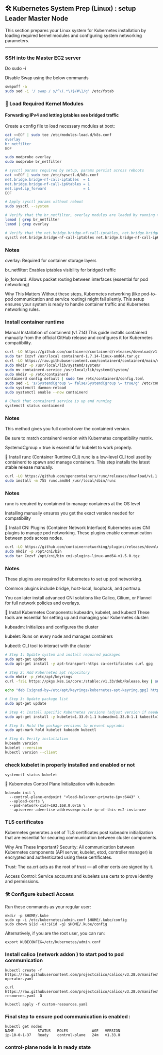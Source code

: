 ## 🛠️ Kubernetes System Prep (Linux) : setup Leader Master Node

This section prepares your Linux system for Kubernetes installation by loading required kernel modules and configuring system networking parameters.

---
###  SSH into the Master EC2 server
Do sudo -i 

Disable Swap using the below commands

```bash
swapoff -a
sudo sed -i '/ swap / s/^\(.*\)$/#\1/g' /etc/fstab
```

### 🔧 Load Required Kernel Modules

#### Forwarding IPv4 and letting iptables see bridged traffic
Create a config file to load necessary modules at boot:

```bash
cat <<EOF | sudo tee /etc/modules-load.d/k8s.conf
overlay
br_netfilter
EOF

sudo modprobe overlay
sudo modprobe br_netfilter

# sysctl params required by setup, params persist across reboots
cat <<EOF | sudo tee /etc/sysctl.d/k8s.conf
net.bridge.bridge-nf-call-iptables  = 1
net.bridge.bridge-nf-call-ip6tables = 1
net.ipv4.ip_forward                 = 1
EOF

# Apply sysctl params without reboot
sudo sysctl --system

# Verify that the br_netfilter, overlay modules are loaded by running the following commands:
lsmod | grep br_netfilter
lsmod | grep overlay

# Verify that the net.bridge.bridge-nf-call-iptables, net.bridge.bridge-nf-call-ip6tables, and net.ipv4.ip_forward system variables are set to 1 in your sysctl config by running the following command:
sysctl net.bridge.bridge-nf-call-iptables net.bridge.bridge-nf-call-ip6tables net.ipv4.ip_forward

```
### Notes
overlay: Required for container storage layers

br_netfilter: Enables iptables visibility for bridged traffic

ip_forward: Allows packet routing between interfaces (essential for pod networking)

Why This Matters
Without these steps, Kubernetes networking (like pod-to-pod communication and service routing) might fail silently. This setup ensures your system is ready to handle container traffic and Kubernetes networking rules.

### Install container runtime
Manual Installation of containerd (v1.7.14)
This guide installs containerd manually from the official GitHub release and configures it for Kubernetes compatibility.

```bash
curl -LO https://github.com/containerd/containerd/releases/download/v1.7.14/containerd-1.7.14-linux-amd64.tar.gz
sudo tar Cxzvf /usr/local containerd-1.7.14-linux-amd64.tar.gz
curl -LO https://raw.githubusercontent.com/containerd/containerd/main/containerd.service
sudo mkdir -p /usr/local/lib/systemd/system/
sudo mv containerd.service /usr/local/lib/systemd/system/
sudo mkdir -p /etc/containerd
containerd config default | sudo tee /etc/containerd/config.toml
sudo sed -i 's/SystemdCgroup \= false/SystemdCgroup \= true/g' /etc/containerd/config.toml
sudo systemctl daemon-reload
sudo systemctl enable --now containerd

# Check that containerd service is up and running
systemctl status containerd
```
### Notes
This method gives you full control over the containerd version.

Be sure to match containerd version with Kubernetes compatibility matrix.

SystemdCgroup = true is essential for kubelet to work properly.

🔧 Install runc (Container Runtime CLI)
runc is a low-level CLI tool used by containerd to spawn and manage containers. This step installs the latest stable release manually.

```bash
curl -LO https://github.com/opencontainers/runc/releases/download/v1.1.12/runc.amd64
sudo install -m 755 runc.amd64 /usr/local/sbin/runc
```
### Notes
runc is required by containerd to manage containers at the OS level

Installing manually ensures you get the exact version needed for compatibility

🔧 Install CNI Plugins (Container Network Interface)
Kubernetes uses CNI plugins to manage pod networking. These plugins enable communication between pods across nodes.

```bash
curl -LO https://github.com/containernetworking/plugins/releases/download/v1.5.0/cni-plugins-linux-amd64-v1.5.0.tgz
sudo mkdir -p /opt/cni/bin
sudo tar Cxzvf /opt/cni/bin cni-plugins-linux-amd64-v1.5.0.tgz
```
### Notes
These plugins are required for Kubernetes to set up pod networking.

Common plugins include bridge, host-local, loopback, and portmap.

You can later install advanced CNI solutions like Calico, Cilium, or Flannel for full network policies and overlays.

🚀 Install Kubernetes Components: kubeadm, kubelet, and kubectl
These tools are essential for setting up and managing your Kubernetes cluster:

kubeadm: Initializes and configures the cluster

kubelet: Runs on every node and manages containers

kubectl: CLI tool to interact with the cluster

```bash
# Step 1: Update system and install required packages
sudo apt-get update
sudo apt-get install -y apt-transport-https ca-certificates curl gpg

# Step 2: Add Kubernetes apt repository
sudo mkdir -p /etc/apt/keyrings
curl -fsSL https://pkgs.k8s.io/core:/stable:/v1.33/deb/Release.key | sudo gpg --dearmor -o /etc/apt/keyrings/kubernetes-apt-keyring.gpg

echo "deb [signed-by=/etc/apt/keyrings/kubernetes-apt-keyring.gpg] https://pkgs.k8s.io/core:/stable:/v1.33/deb/ /" | sudo tee /etc/apt/sources.list.d/kubernetes.list

# Step 3: Update package list
sudo apt-get update

# Step 4: Install specific Kubernetes versions (adjust version if needed)
sudo apt-get install -y kubelet=1.33.0-1.1 kubeadm=1.33.0-1.1 kubectl=1.33.0-1.1 --allow-downgrades --allow-change-held-packages

# Step 5: Hold the package versions to prevent upgrades
sudo apt-mark hold kubelet kubeadm kubectl

# Step 6: Verify installation
kubeadm version
kubelet --version
kubectl version --client
```
### check kubelet in properly installed and enabled or not

```
systemctl status kubelet
```

🚀 Kubernetes Control Plane Initialization with kubeadm
```
kubeadm init \
  --control-plane-endpoint "<load-balancer-private-ip>:6443" \
  --upload-certs \
  --pod-network-cidr=192.168.0.0/16 \
  --apiserver-advertise-address=<private-ip-of-this-ec2-instance>
```

### TLS certificates 
Kubernetes generates a set of TLS certificates post kubeadm initialization that are essential for securing communication between cluster components. 

Why Are These Important?
Security: All communication between Kubernetes components (API server, kubelet, etcd, controller manager) is encrypted and authenticated using these certificates.

Trust: The ca.crt acts as the root of trust — all other certs are signed by it.

Access Control: Service accounts and kubelets use certs to prove identity and permissions.

### 🛠️ Configure kubectl Access
Run these commands as your regular user:
```
mkdir -p $HOME/.kube
sudo cp -i /etc/kubernetes/admin.conf $HOME/.kube/config
sudo chown $(id -u):$(id -g) $HOME/.kube/config
```

Alternatively, if you are the root user, you can run:

```
export KUBECONFIG=/etc/kubernetes/admin.conf
```

### Install calico (network addon ) to start pod to pod communication
```
kubectl create -f https://raw.githubusercontent.com/projectcalico/calico/v3.28.0/manifests/tigera-operator.yaml

curl https://raw.githubusercontent.com/projectcalico/calico/v3.28.0/manifests/custom-resources.yaml -O

kubectl apply -f custom-resources.yaml
```

### Final step to ensure pod communication is enabled : 
```
kubectl get nodes
NAME           STATUS   ROLES           AGE   VERSION
ip-10-0-1-37   Ready    control-plane   24m   v1.33.0
```

### control-plane node is in ready state





